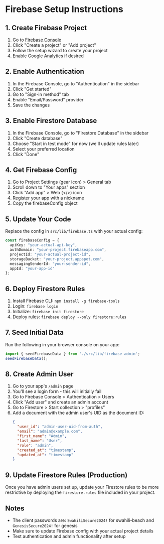# Firebase Setup Instructions

## 1. Create Firebase Project
1. Go to [Firebase Console](https://console.firebase.google.com/)
2. Click "Create a project" or "Add project"
3. Follow the setup wizard to create your project
4. Enable Google Analytics if desired

## 2. Enable Authentication
1. In the Firebase Console, go to "Authentication" in the sidebar
2. Click "Get started"
3. Go to "Sign-in method" tab
4. Enable "Email/Password" provider
5. Save the changes

## 3. Enable Firestore Database
1. In the Firebase Console, go to "Firestore Database" in the sidebar
2. Click "Create database"
3. Choose "Start in test mode" for now (we'll update rules later)
4. Select your preferred location
5. Click "Done"

## 4. Get Firebase Config
1. Go to Project Settings (gear icon) > General tab
2. Scroll down to "Your apps" section
3. Click "Add app" > Web (</>) icon
4. Register your app with a nickname
5. Copy the firebaseConfig object

## 5. Update Your Code
Replace the config in `src/lib/firebase.ts` with your actual config:

```typescript
const firebaseConfig = {
  apiKey: "your-actual-api-key",
  authDomain: "your-project.firebaseapp.com",
  projectId: "your-actual-project-id",
  storageBucket: "your-project.appspot.com",
  messagingSenderId: "your-sender-id",
  appId: "your-app-id"
};
```

## 6. Deploy Firestore Rules
1. Install Firebase CLI: `npm install -g firebase-tools`
2. Login: `firebase login`
3. Initialize: `firebase init firestore`
4. Deploy rules: `firebase deploy --only firestore:rules`

## 7. Seed Initial Data
Run the following in your browser console on your app:

```javascript
import { seedFirebaseData } from './src/lib/firebase-admin';
seedFirebaseData();
```

## 8. Create Admin User
1. Go to your app's `/admin` page
2. You'll see a login form - this will initially fail
3. Go to Firebase Console > Authentication > Users
4. Click "Add user" and create an admin account
5. Go to Firestore > Start collection > "profiles"
6. Add a document with the admin user's UID as the document ID:
   ```json
   {
     "user_id": "admin-user-uid-from-auth",
     "email": "admin@example.com",
     "first_name": "Admin",
     "last_name": "User",
     "role": "admin",
     "created_at": "timestamp",
     "updated_at": "timestamp"
   }
   ```

## 9. Update Firestore Rules (Production)
Once you have admin users set up, update your Firestore rules to be more restrictive by deploying the `firestore.rules` file included in your project.

## Notes
- The client passwords are: `SwahiliSecure2024!` for swahili-beach and `GenesisSecure2024!` for genesis
- Make sure to update Firebase config with your actual project details
- Test authentication and admin functionality after setup